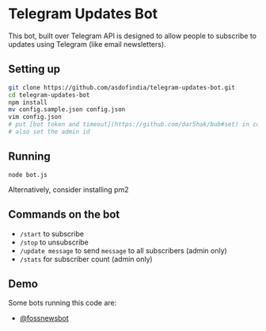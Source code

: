 # Telegram Updates Bot #

This bot, built over Telegram API is designed to allow people to subscribe to updates using Telegram (like email newsletters).

## Setting up ##
```bash
git clone https://github.com/asdofindia/telegram-updates-bot.git
cd telegram-updates-bot
npm install
mv config.sample.json config.json
vim config.json
# put [bot token and timeout](https://github.com/dar5hak/bub#set) in config.json
# also set the admin id
```

## Running ##
`node bot.js`

Alternatively, consider installing pm2

## Commands on the bot ##
* `/start` to subscribe
* `/stop` to unsubscribe
* `/update message` to send `message` to all subscribers (admin only)
* `/stats` for subscriber count (admin only)

## Demo ##
Some bots running this code are:

* [@fossnewsbot](https://telegram.me/fossnewsbot)
